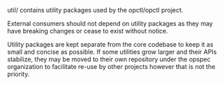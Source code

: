 util/ contains utility packages used by the opctl/opctl project.

External consumers should not depend on utility packages as they may
have breaking changes or cease to exist without notice.

Utility packages are kept separate from the core codebase to keep it as
small and concise as possible. If some utilities grow larger and their
APIs stabilize, they may be moved to their own repository under the
opspec organization to facilitate re-use by other projects however that
is not the priority.

